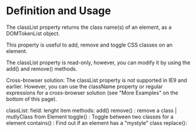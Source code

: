 # Definition and Usage
The classList property returns the class name(s) of an element, as a DOMTokenList object.

This property is useful to add, remove and toggle CSS classes on an element.

The classList property is read-only, however, you can modify it by using the add() and remove() methods.

Cross-browser solution: The classList property is not supported in IE9 and earlier. However, you can use the className property or regular expressions for a cross-browser solution (see "More Examples" on the bottom of this page).

classList: 
    field:
        lenght
        item <Iterable>
    methods:
        add()
        remove() : remove a class | mutlyClass from Element
        toggle() : Toggle between two classes for a element
        contains() : Find out if an element has a "mystyle" class
        replace():
        
         
 